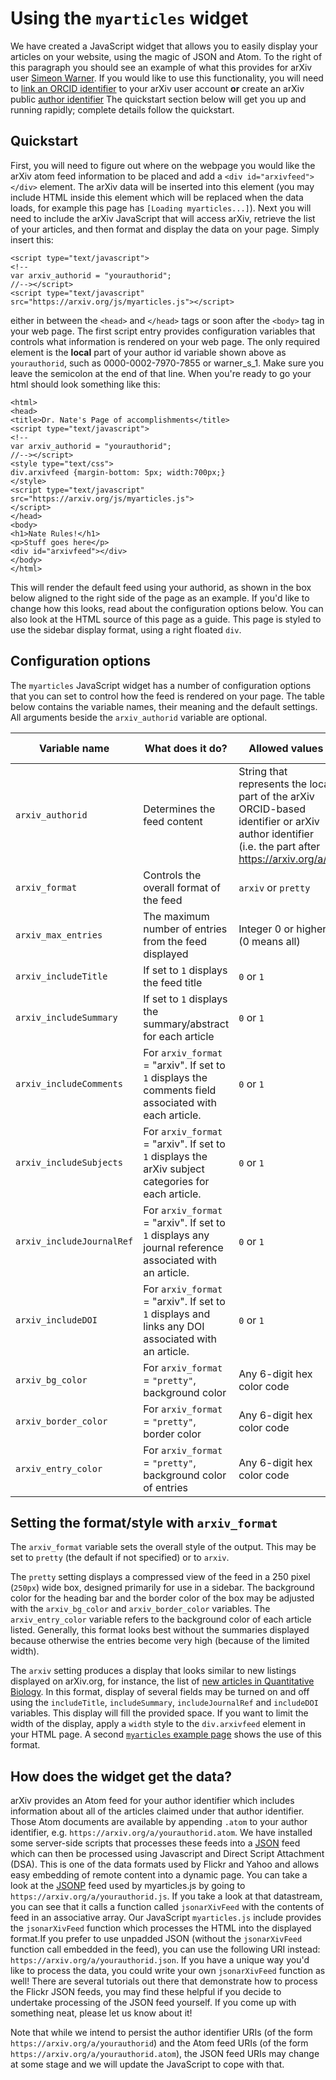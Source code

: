 Using the `myarticles` widget
=============================

We have created a JavaScript widget that allows you to easily display
your articles on your website, using the magic of JSON and Atom. To the
right of this paragraph you should see an example of what this provides
for arXiv user [Simeon Warner](https://arxiv.org/a/0000-0002-7970-7855).
If you would like to use this functionality, you will need to [link an
ORCID identifier](https://arxiv.org/user/confirm_orcid_id) to your arXiv user account
**or** create an arXiv public [author identifier](author_identifiers.md)
The quickstart section below will get you up and running rapidly;
complete details follow the quickstart.

Quickstart
----------

First, you will need to figure out where on the webpage you would like
the arXiv atom feed information to be placed and add a
`<div id="arxivfeed"></div>` element. The arXiv data will be inserted
into this element (you may include HTML inside this element which will
be replaced when the data loads, for example this page has
`[Loading myarticles...]`). Next you will need to include the arXiv
JavaScript that will access arXiv, retrieve the list of your articles,
and then format and display the data on your page. Simply insert this:

```
<script type="text/javascript">
<!--
var arxiv_authorid = "yourauthorid";
//--></script>
<script type="text/javascript" src="https://arxiv.org/js/myarticles.js"></script> 
```

either in between the `<head>` and `</head>` tags or soon after the
`<body>` tag in your web page. The first script entry provides
configuration variables that controls what information is rendered on
your web page. The only required element is the **local** part of your
author id variable shown above as `yourauthorid`, such as
0000-0002-7970-7855 or warner\_s\_1. Make sure you leave the semicolon
at the end of that line. When you're ready to go your html should look
something like this:

```
<html>
<head>
<title>Dr. Nate's Page of accomplishments</title>
<script type="text/javascript">
<!--
var arxiv_authorid = "yourauthorid";
//--></script>
<style type="text/css">
div.arxivfeed {margin-bottom: 5px; width:700px;}
</style>
<script type="text/javascript" src="https://arxiv.org/js/myarticles.js">
</script>
</head>
<body>
<h1>Nate Rules!</h1>
<p>Stuff goes here</p>
<div id="arxivfeed"></div>
</body>
</html>
```

This will render the default feed using your authorid, as shown in the
box below aligned to the right side of the page as an example. If you'd
like to change how this looks, read about the configuration options
below. You can also look at the HTML source of this page as a guide.
This page is styled to use the sidebar display format, using a right
floated `div`.

<span id="config">Configuration options</span>
----------------------------------------------

The `myarticles` JavaScript widget has a number of configuration options
that you can set to control how the feed is rendered on your page. The
table below contains the variable names, their meaning and the default
settings. All arguments beside the `arxiv_authorid` variable are
optional.

| Variable name             | What does it do?                                                                                       | Allowed values                                                                                                                                   | Default value                 |
|---------------------------|--------------------------------------------------------------------------------------------------------|--------------------------------------------------------------------------------------------------------------------------------------------------|-------------------------------|
| `arxiv_authorid`          | Determines the feed content                                                                            | String that represents the local part of the arXiv ORCID-based identifier or arXiv author identifier (i.e. the part after https://arxiv.org/a/). | None                          |
| `arxiv_format`            | Controls the overall format of the feed                                                                | `arxiv` or `pretty`                                                                                                                              | `pretty`                      |
| `arxiv_max_entries`       | The maximum number of entries from the feed displayed                                                  | Integer 0 or higher (0 means all)                                                                                                                | `10`                          |
| `arxiv_includeTitle`      | If set to `1` displays the feed title                                                                  | `0` or `1`                                                                                                                                       | `1` (show title)              |
| `arxiv_includeSummary`    | If set to `1` displays the summary/abstract for each article                                           | `0` or `1`                                                                                                                                       | `0` (hide summary)            |
| `arxiv_includeComments`   | For `arxiv_format` = "arxiv". If set to `1` displays the comments field associated with each article.  | `0` or `1`                                                                                                                                       | `1` (show comments)           |
| `arxiv_includeSubjects`   | For `arxiv_format` = "arxiv". If set to `1` displays the arXiv subject categories for each article.    | `0` or `1`                                                                                                                                       | `1` (show subjects)           |
| `arxiv_includeJournalRef` | For `arxiv_format` = "arxiv". If set to `1` displays any journal reference associated with an article. | `0` or `1`                                                                                                                                       | `1` (show journal references) |
| `arxiv_includeDOI`        | For `arxiv_format` = "arxiv". If set to `1` displays and links any DOI associated with an article.     | `0` or `1`                                                                                                                                       | `1` (show DOIs)               |
| `arxiv_bg_color`          | For `arxiv_format` = `"pretty"`, background color                                                      | Any 6-digit hex color code                                                                                                                       | `85BC8F` (green)              |
| `arxiv_border_color`      | For `arxiv_format` = `"pretty"`, border color                                                          | Any 6-digit hex color code                                                                                                                       | `006400` (dark green)         |
| `arxiv_entry_color`       | For `arxiv_format` = `"pretty"`, background color of entries                                           | Any 6-digit hex color code                                                                                                                       | `FFFFFF` (white)              |

Setting the format/style with `arxiv_format`
--------------------------------------------

The `arxiv_format` variable sets the overall style of the output. This
may be set to `pretty` (the default if not specified) or to `arxiv`.

The `pretty` setting displays a compressed view of the feed in a 250
pixel (`250px`) wide box, designed primarily for use in a sidebar. The
background color for the heading bar and the border color of the box may
be adjusted with the `arxiv_bg_color` and `arxiv_border_color`
variables. The `arxiv_entry_color` variable refers to the background
color of each article listed. Generally, this format looks best without
the summaries displayed because otherwise the entries become very high
(because of the limited width).

The `arxiv` setting produces a display that looks similar to new
listings displayed on arXiv.org, for instance, the list of [new articles
in Quantitative Biology](https://arxiv.org/list/q-bio/new). In this format, display of
several fields may be turned on and off using the `includeTitle`,
`includeSummary`, `includeJournalRef` and `includeDOI` variables. This
display will fill the provided space. If you want to limit the width of
the display, apply a `width` style to the `div.arxivfeed` element in
your HTML page. A second [`myarticles` example page](myarticles_ex2.md)
shows the use of this format.

How does the widget get the data?
---------------------------------

arXiv provides an Atom feed for your author identifier which includes
information about all of the articles claimed under that author
identifier. Those Atom documents are available by appending `.atom` to
your author identifier, e.g. `https://arxiv.org/a/yourauthorid.atom`. We
have installed some server-side scripts that processes these feeds into
a [JSON](http://www.json.org/) feed which can then be processed using
Javascript and Direct Script Attachment (DSA). This is one of the data
formats used by Flickr and Yahoo and allows easy embedding of remote
content into a dynamic page. You can take a look at the
[JSONP](https://en.wikipedia.org/wiki/JSONP) feed used by myarticles.js
by going to `https://arxiv.org/a/yourauthorid.js`. If you take a look at
that datastream, you can see that it calls a function called
`jsonarXivFeed` with the contents of feed in an associative array. Our
JavaScript `myarticles.js` include provides the `jsonarXivFeed` function
which processes the HTML into the displayed format.If you prefer to use
unpadded JSON (without the `jsonarXivFeed` function call embedded in the
feed), you can use the following URI instead:
`https://arxiv.org/a/yourauthorid.json`. If you have a unique way you'd
like to process the data, you could write your own `jsonarXivFeed`
function as well! There are several tutorials out there that demonstrate
how to process the Flickr JSON feeds, you may find these helpful if you
decide to undertake processing of the JSON feed yourself. If you come up
with something neat, please let us know about it!

Note that while we intend to persist the author identifier URIs (of the
form `https://arxiv.org/a/yourauthorid`) and the Atom feed URIs (of the
form `https://arxiv.org/a/yourauthorid.atom`), the JSON feed URIs may
change at some stage and we will update the JavaScript to cope with
that.
